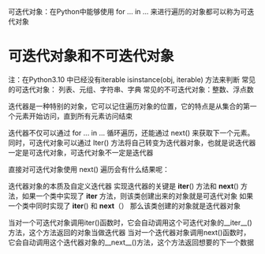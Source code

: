可迭代对象：在Python中能够使用 for ... in ... 来进行遍历的对象都可以称为可迭代对象
# 可迭代对象和不可迭代对象
注：在Python3.10 中已经没有iterable
isinstance(obj, iterable) 方法来判断
常见的可迭代对象： 列表、元组、字符串、字典
常见的不可迭代对象：整数、浮点数

迭代器是一种特别的对象，它可以记住遍历对象的位置，它的特点是从集合的第一个元素开始访问，直到所有元素访问结束

迭代器不仅可以通过 for ... in ... 循环遍历，还能通过 next() 来获取下一个元素。同时，可迭代对象可以通过 Iter() 方法将自己转变为迭代器对象，也就是说迭代器一定是可迭代对象，可迭代对象不一定是迭代器

直接对可迭代对象使用 next() 遍历会有什么结果呢：

迭代器对象的本质及自定义迭代器
实现迭代器的关键是 __iter__() 方法和 __next__() 方法，如果一个类中实现了 __iter__ 方法，则该类创建出来的对象就是可迭代对象
如果一个类中同时实现了 __iter__() 和 __next__（） 那么该类创建的对象就是迭代器对象

当对一个可迭代对象调用iter()函数时，它会自动调用这个可迭代对象的__iter__()方法，这个方法返回的对象当做迭代器
当对一个迭代器对象调用next()函数时，它会自动调用这个迭代器对象的__next__()方法，这个方法返回想要的下一个数据
